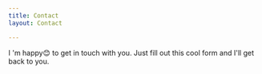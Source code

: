 ```yaml
---
title: Contact
layout: Contact

---
```


I 'm happy😊 to get in touch with you. Just fill out this cool form and I'll get back to you.
